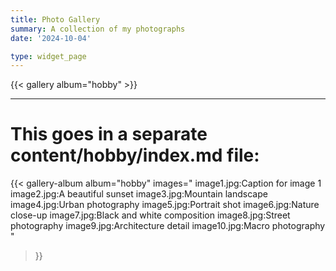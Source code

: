 ```yaml
---
title: Photo Gallery
summary: A collection of my photographs
date: '2024-10-04'

type: widget_page
---
```


{{< gallery album="hobby" >}}

---
# This goes in a separate content/hobby/index.md file:

{{< gallery-album 
    album="hobby" 
    images="
      image1.jpg:Caption for image 1
      image2.jpg:A beautiful sunset
      image3.jpg:Mountain landscape
      image4.jpg:Urban photography
      image5.jpg:Portrait shot
      image6.jpg:Nature close-up
      image7.jpg:Black and white composition
      image8.jpg:Street photography
      image9.jpg:Architecture detail
      image10.jpg:Macro photography
    " 
>}}